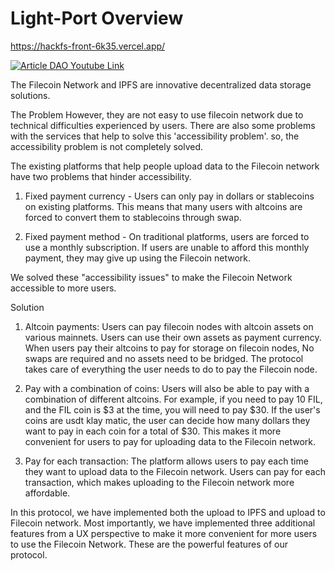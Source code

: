 # Light-Port Overview #

https://hackfs-front-6k35.vercel.app/

[![Article DAO Youtube Link](http://img.youtube.com/vi/irwLxuqjb5A/0.jpg)](https://youtu.be/irwLxuqjb5A)


The Filecoin Network and IPFS are innovative decentralized data storage solutions.

The Problem
However, they are not easy to use filecoin network due to technical difficulties experienced by users.
There are also some problems with the services that help to solve this 'accessibility problem'.
so, the accessibility problem is not completely solved.

The existing platforms that help people upload data to the Filecoin network have two problems that hinder accessibility.

1) Fixed payment currency - 
Users can only pay in dollars or stablecoins on existing platforms.
This means that many users with altcoins are forced to convert them to stablecoins through swap. 

2) Fixed payment method - 
On traditional platforms, users are forced to use a monthly subscription.
If users are unable to afford this monthly payment, they may give up using the Filecoin network.

We solved these "accessibility issues" to make the Filecoin Network accessible to more users.

Solution

1) Altcoin payments: 
Users can pay filecoin nodes with altcoin assets on various mainnets.
Users can use their own assets as payment currency.
When users pay their altcoins to pay for storage on filecoin nodes, 
No swaps are required and no assets need to be bridged.
The protocol takes care of everything the user needs to do to pay the Filecoin node.

2) Pay with a combination of coins: 
Users will also be able to pay with a combination of different altcoins.
For example, if you need to pay 10 FIL, and the FIL coin is $3 at the time, you will need to pay $30. 
If the user's coins are usdt klay matic, the user can decide how many dollars they want to pay in each coin for a total of $30.
This makes it more convenient for users to pay for uploading data to the Filecoin network.

3) Pay for each transaction: 
The platform allows users to pay each time they want to upload data to the Filecoin network.
Users can pay for each transaction, which makes uploading to the Filecoin network more affordable.

In this protocol, we have implemented both the upload to IPFS and upload to Filecoin network. 
Most importantly, we have implemented three additional features from a UX perspective to make it more convenient for more users to use the Filecoin Network.
These are the powerful features of our protocol.
